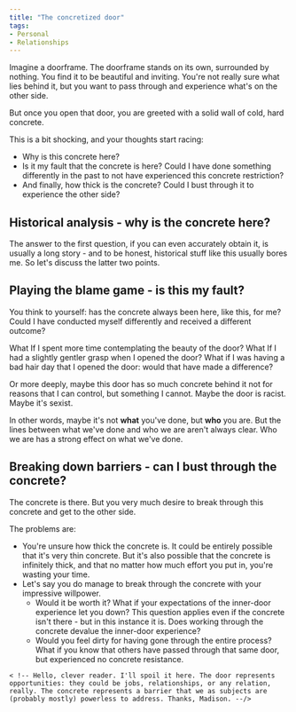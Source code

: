 ```yaml
---
title: "The concretized door"
tags:
- Personal
- Relationships
---
```


Imagine a doorframe. The doorframe stands on its own, surrounded by nothing. You find it to be beautiful and inviting. You're not really sure what lies behind it, but you want to pass through and experience what's on the other side.

But once you open that door, you are greeted with a solid wall of cold, hard concrete. 

This is a bit shocking, and your thoughts start racing:
* Why is this concrete here?
* Is it my fault that the concrete is here? Could I have done something differently in the past to not have experienced this concrete restriction?
* And finally, how thick is the concrete? Could I bust through it to experience the other side?

## Historical analysis - why is the concrete here?

The answer to the first question, if you can even accurately obtain it, is usually a long story - and to be honest, historical stuff like this usually bores me. So Iet's discuss the latter two points.

## Playing the blame game - is this my fault?

You think to yourself: has the concrete always been here, like this, for me? Could I have conducted myself differently and received a different outcome? 

What If I spent more time contemplating the beauty of the door? What If I had a slightly gentler grasp when I opened the door? What if I was having a bad hair day that I opened the door: would that have made a difference? 

Or more deeply, maybe this door has so much concrete behind it not for reasons that I can control, but something I cannot. Maybe the door is racist. Maybe it's sexist. 

In other words, maybe it's not **what** you've done, but **who** you are. But the lines between what we've done and who we are aren't always clear. Who we are has a strong effect on what we've done.

## Breaking down barriers - can I bust through the concrete?

The concrete is there. But you very much desire to break through this concrete and get to the other side.

The problems are:
* You're unsure how thick the concrete is. It could be entirely possible that it's very thin concrete. But it's also possible that the concrete is infinitely thick, and that no matter how much effort you put in, you're wasting your time.
* Let's say you do manage to break through the concrete with your impressive willpower. 
	* Would it be worth it? What if your expectations of the inner-door experience let you down? This question applies even if the concrete isn't there - but in this instance it is. Does working through the concrete devalue the inner-door experience?
	* Would you feel dirty for having gone through the entire process? What if you know that others have passed through that same door, but experienced no concrete resistance. 

`< !-- Hello, clever reader. I'll spoil it here. The door represents opportunities: they could be jobs, relationships, or any relation, really. The concrete represents a barrier that we as subjects are (probably mostly) powerless to address. Thanks, Madison. --/>`